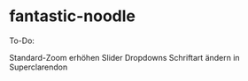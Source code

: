 # fantastic-noodle
To-Do:

Standard-Zoom erhöhen
Slider
Dropdowns
Schriftart ändern in Superclarendon
